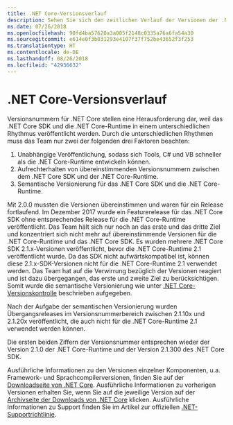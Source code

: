 ```yaml
---
title: .NET Core-Versionsverlauf
description: Sehen Sie sich den zeitlichen Verlauf der Versionen der .NET Core-Runtime, des .NET Core SDK, des C#-Compilers und des VB.NET-Compilers an.
ms.date: 07/26/2018
ms.openlocfilehash: 90fd4ba57620a3a005f2148c0335a76a6fa54a30
ms.sourcegitcommit: e614e0f3b031293e4107f37f752be43652f3f253
ms.translationtype: HT
ms.contentlocale: de-DE
ms.lasthandoff: 08/26/2018
ms.locfileid: "42936632"
---
```

# <a name="net-core-version-history"></a>.NET Core-Versionsverlauf

Versionsnummern für .NET Core stellen eine Herausforderung dar, weil das .NET Core SDK und die .NET Core-Runtime in einem unterschiedlichen Rhythmus veröffentlicht werden. Durch die unterschiedlichen Rhythmen muss das Team nur zwei der folgenden drei Faktoren beachten:

1. Unabhängige Veröffentlichung, sodass sich Tools, C# und VB schneller als die .NET Core-Runtime entwickeln können.
2. Aufrechterhalten von übereinstimmenden Versionsnummern zwischen dem .NET Core SDK und der .NET Core-Runtime.
3. Semantische Versionierung für das .NET Core SDK und die .NET Core-Runtime.

Mit 2.0.0 mussten die Versionen übereinstimmen und waren für ein Release fortlaufend. Im Dezember 2017 wurde ein Featurerelease für das .NET Core SDK ohne entsprechendes Release für die .NET Core-Runtime veröffentlicht. Das Team hält sich nur noch an das erste und das dritte Ziel und konzentriert sich nicht mehr auf übereinstimmende Versionen für die .NET Core-Runtime und das .NET Core SDK. Es wurden mehrere .NET Core SDK 2.1.x-Versionen veröffentlicht, bevor die .NET Core-Runtime 2.1 veröffentlicht wurde. Da das SDK nicht aufwärtskompatibel ist, können diese 2.1.x-SDK-Versionen nicht für die .NET Core-Runtime 2.1 verwendet werden. Das Team hat auf die Verwirrung bezüglich der Versionen reagiert und ist dazu übergegangen, das erste und zweite Ziel zu berücksichtigen. Somit wurde die semantische Versionierung wie unter [.NET Core-Versionskontrolle](index.md#versioning-details) beschrieben aufgegeben.

Nach der Aufgabe der semantischen Versionierung wurden Übergangsreleases im Versionsnummerbereich zwischen 2.1.10x und 2.1.20x veröffentlicht, die auch nicht für die .NET Core-Runtime 2.1 verwendet werden können.

Die ersten beiden Ziffern der Versionsnummer entsprechen wieder der Version 2.1.0 der .NET Core-Runtime und der Version 2.1.300 des .NET Core SDK.

Ausführliche Informationen zu den Versionen einzelner Komponenten, u.a. Framework- und Sprachcompilerversionen, finden Sie auf der [Downloadseite von .NET Core](https://www.microsoft.com/net/download/dotnet-core/current). Ausführliche Informationen zu vorherigen Versionen erhalten Sie, wenn Sie auf die jeweilige Version auf der [Archivseite der Downloads von .NET Core](https://www.microsoft.com/net/download/archives) klicken. Ausführliche Informationen zu Support finden Sie im Artikel zur offiziellen [.NET-Supportrichtlinie](https://www.microsoft.com/net/Support/Policy).